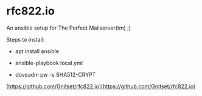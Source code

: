 rfc822.io
=========

An ansible setup for The Perfect Mailserver(tm) ;)

Steps to install:
* apt install ansible
* ansible-playbook local.yml

* doveadm pw -s SHA512-CRYPT

[https://github.com/Gnitset/rfc822.io](https://github.com/Gnitset/rfc822.io)
